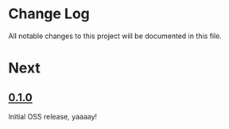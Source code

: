 # Change Log
All notable changes to this project will be documented in this file.

# Next

## [0.1.0](https://github.com/DenTelezhkin/Ariadne/releases/tag/0.1.0)

Initial OSS release, yaaaay!
